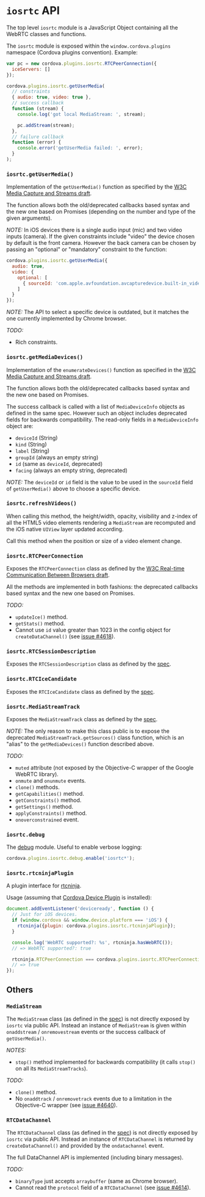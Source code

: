 # `iosrtc` API

The top level `iosrtc` module is a JavaScript Object containing all the WebRTC classes and functions.

The `iosrtc` module is exposed within the `window.cordova.plugins` namespace (Cordova plugins convention). Example:

```javascript
var pc = new cordova.plugins.iosrtc.RTCPeerConnection({
  iceServers: []
});

cordova.plugins.iosrtc.getUserMedia(
  // constraints
  { audio: true, video: true },
  // success callback
  function (stream) {
    console.log('got local MediaStream: ', stream);

    pc.addStream(stream);
  },
  // failure callback
  function (error) {
    console.error('getUserMedia failed: ', error);
  }
);
```


### `iosrtc.getUserMedia()`

Implementation of the  `getUserMedia()` function as specified by the [W3C Media Capture and Streams draft](http://w3c.github.io/mediacapture-main/#local-content).

The function allows both the old/deprecated callbacks based syntax and the new one based on Promises (depending on the number and type of the given arguments).

*NOTE:* In iOS devices there is a single audio input (mic) and two video inputs (camera). If the given constraints include "video" the device chosen by default is the front camera. However the back camera can be chosen by passing an "optional" or "mandatory" constraint to the function:

```javascript
cordova.plugins.iosrtc.getUserMedia({
  audio: true,
  video: {
    optional: [
      { sourceId: 'com.apple.avfoundation.avcapturedevice.built-in_video:1' }
    ]
  }
});
```

*NOTE:* The API to select a specific device is outdated, but it matches the one currently implemented by Chrome browser.

*TODO:*

* Rich constraints.


### `iosrtc.getMediaDevices()`

Implementation of the  `enumerateDevices()` function as specified in the [W3C Media Capture and Streams draft](http://w3c.github.io/mediacapture-main/#enumerating-devices).

The function allows both the old/deprecated callbacks based syntax and the new one based on Promises.

The success callback is called with a list of `MediaDeviceInfo` objects as defined in the same spec. However such an object includes deprecated fields for backwards compatibility. The read-only fields in a `MediaDeviceInfo` object are:

* `deviceId` (String)
* `kind` (String)
* `label` (String)
* `groupId` (always an empty string)
* `id` (same as `deviceId`, deprecated)
* `facing` (always an empty string, deprecated)

*NOTE:* The `deviceId` or `id` field is the value to be used in the `sourceId` field of `getUserMedia()` above to choose a specific device.


### `iosrtc.refreshVideos()`

When calling this method, the height/width, opacity, visibility and z-index of all the HTML5 video elements rendering a `MediaStream` are recomputed and the iOS native `UIView` layer updated according.

Call this method when the position or size of a video element change.


### `iosrtc.RTCPeerConnection`

Exposes the `RTCPeerConnection` class as defined by the [W3C Real-time Communication Between Browsers draft](http://www.w3.org/TR/webrtc/#rtcpeerconnection-interface).

All the methods are implemented in both fashions: the deprecated callbacks based syntax and the new one based on Promises.

*TODO:*

* `updateIce()` method.
* `getStats()` method.
* Cannot use `id` value greater than 1023 in the config object for `createDataChannel()` (see [issue #4618](https://code.google.com/p/webrtc/issues/detail?id=4618)).


###  `iosrtc.RTCSessionDescription`

Exposes the `RTCSessionDescription` class as defined by the [spec](http://www.w3.org/TR/webrtc/#idl-def-RTCSessionDescription).


### `iosrtc.RTCIceCandidate`

Exposes the `RTCIceCandidate` class as defined by the [spec](http://www.w3.org/TR/webrtc/#idl-def-RTCIceCandidate).


### `iosrtc.MediaStreamTrack`

Exposes the `MediaStreamTrack` class as defined by the [spec](http://w3c.github.io/mediacapture-main/#mediastreamtrack).

*NOTE:* The only reason to make this class public is to expose the deprecated `MediaStreamTrack.getSources()` class function, which is an "alias" to the `getMediaDevices()` function described above.

*TODO:*

* `muted` attribute (not exposed by the Objective-C wrapper of the Google WebRTC library).
* `onmute` and `onunmute` events.
* `clone()` methods.
* `getCapabilities()` method.
* `getConstraints()` method.
* `getSettings()` method.
* `applyConstraints()` method.
* `onoverconstrained` event.


### `iosrtc.debug`

The [debug](https://github.com/visionmedia/debug) module. Useful to enable verbose logging:

```javascript
cordova.plugins.iosrtc.debug.enable('iosrtc*');
```


### `iosrtc.rtcninjaPlugin`

A plugin interface for [rtcninja](https://github.com/eface2face/rtcninja.js/). 

Usage (assuming that [Cordova Device Plugin](http://plugins.cordova.io/#/package/org.apache.cordova.device) is installed):

```javascript
document.addEventListener('deviceready', function () {
  // Just for iOS devices.
  if (window.cordova && window.device.platform === 'iOS') {
    rtcninja({plugin: cordova.plugins.iosrtc.rtcninjaPlugin});
  }

  console.log('WebRTC supported?: %s', rtcninja.hasWebRTC());
  // => WebRTC supported?: true

  rtcninja.RTCPeerConnection === cordova.plugins.iosrtc.RTCPeerConnection;
  // => true
});
```



## Others


### `MediaStream`

The `MediaStream` class (as defined in the [spec](http://w3c.github.io/mediacapture-main/#mediastream)) is not directly exposed by `iosrtc` via public API. Instead an instance of `MediaStream` is given within `onaddstream` / `onremovestream` events or the success callback of `getUserMedia()`.

*NOTES:*

* `stop()` method implemented for backwards compatibility (it calls `stop()` on all its `MediaStreamTracks`).

*TODO:*

* `clone()` method.
* No `onaddtrack` / `onremovetrack` events due to a limitation in the Objective-C wrapper (see [issue #4640](https://code.google.com/p/webrtc/issues/detail?id=4640)).


### `RTCDataChannel`

The `RTCDataChannel` class (as defined in the [spec](http://www.w3.org/TR/webrtc/#idl-def-RTCDataChannel)) is not directly exposed by `iosrtc` via public API. Instead an instance of `RTCDataChannel` is returned by `createDataChannel()` and provided by the `ondatachannel` event.

The full DataChannel API is implemented (including binary messages).

*TODO:*

* `binaryType` just accepts `arraybuffer` (same as Chrome browser).
* Cannot read the `protocol` field of a `RTCDataChannel` (see [issue #4614](https://code.google.com/p/webrtc/issues/detail?id=4614)).
